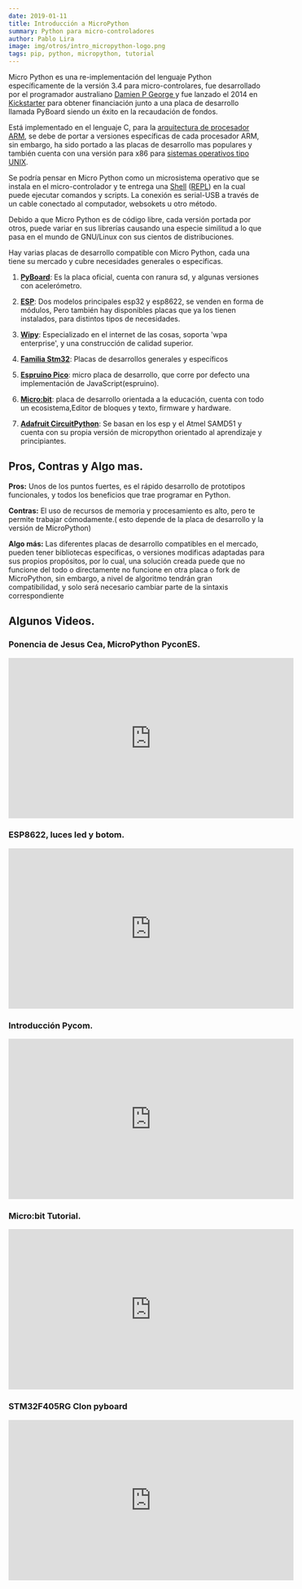 ```yaml
---
date: 2019-01-11
title: Introducción a MicroPython
summary: Python para micro-controladores
author: Pablo Lira
image: img/otros/intro_micropython-logo.png
tags: pip, python, micropython, tutorial
---
```


Micro Python es una re-implementación del lenguaje Python específicamente de la
versión 3.4 para micro-controlares, fue desarrollado por el programador
australiano [Damien P George ](http://dpgeorge.net/)y fue lanzado el 2014 en
[Kickstarter](https://www.kickstarter.com/projects/214379695/micro-python-python-for-microcontrollers)
para obtener financiación junto a una placa de desarrollo llamada PyBoard
siendo un éxito en la recaudación de fondos.

Está implementado en el lenguaje C, para la [arquitectura de procesador
ARM](https://es.wikipedia.org/wiki/Arquitectura_ARM), se debe de portar
a versiones específicas de cada procesador ARM, sin embargo, ha sido portado
a las placas de desarrollo mas populares y también cuenta con una versión para
x86 para [sistemas operativos tipo
UNIX](https://github.com/micropython/micropython/wiki/Getting-Started).

Se podría pensar en Micro Python como un microsistema operativo que se instala
en el micro-controlador y te entrega una
[Shell](https://es.wikipedia.org/wiki/Shell_de_Unix)
([REPL](https://es.wikipedia.org/wiki/REPL)) en la cual puede ejecutar comandos
y scripts. La conexión es serial-USB a través de un cable conectado al
computador, websokets u otro método.

Debido a que Micro Python es de código libre, cada versión portada por otros,
puede variar en sus librerías causando una especie similitud a lo que pasa en
el mundo de GNU/Linux con sus cientos de distribuciones.

Hay varias placas de desarrollo compatible con Micro Python, cada una tiene su
mercado y cubre necesidades generales o especificas.

 1. **[PyBoard](https://store.micropython.org/)**: Es la placa oficial, cuenta
    con ranura sd, y algunas versiones con acelerómetro.

 2. **[ESP](https://www.espressif.com/en/products/hardware/)**: Dos modelos
    principales esp32 y esp8622, se venden en forma de módulos, Pero también
    hay disponibles placas que ya los tienen instalados, para distintos tipos
    de necesidades.

 3. **[Wipy](https://pycom.io/webshop/)**: Especializado en el internet de las
    cosas, soporta 'wpa enterprise', y una construcción de calidad superior.

 4. **[Familia Stm32](http://micropython.org/stm32/)**: Placas de desarrollos
    generales y específicos

 5. **[Espruino Pico](https://www.espruino.com/Pico)**: micro placa de
    desarrollo, que corre por defecto una implementación de
    JavaScript(espruino).

 6. **[Micro:bit](https://microbit.org/es/)**: placa de desarrollo orientada
    a la educación, cuenta con todo un ecosistema,Editor de bloques y texto,
    firmware y hardware.

 7. **[Adafruit CircuitPython](https://www.adafruit.com/category/956)**: Se
    basan en los esp y el Atmel SAMD51 y cuenta con su propia versión de
    micropython orientado al aprendizaje y principiantes.

## Pros, Contras y Algo mas.

**Pros:** Unos de los puntos fuertes, es el rápido desarrollo de prototipos
funcionales, y todos los beneficios que trae programar en Python.

**Contras:** El uso de recursos de memoria y procesamiento es alto, pero te
permite trabajar cómodamente.( esto depende de la placa de desarrollo y la
versión de MicroPython)

**Algo más:** Las diferentes placas de desarrollo compatibles en el mercado,
pueden tener bibliotecas especificas, o versiones modificas adaptadas para sus
propios propósitos, por lo cual, una solución creada puede que no funcione del
todo o directamente no funcione en otra placa o fork de MicroPython, sin
embargo, a nivel de algoritmo tendrán gran compatibilidad, y solo será
necesario cambiar parte de la sintaxis correspondiente

## Algunos Videos.

### Ponencia de Jesus Cea, MicroPython PyconES.
<iframe width="560" height="315"
src="https://www.youtube.com/embed/gMyoixCvUVI" frameborder="0"
allow="accelerometer; autoplay; encrypted-media; gyroscope; picture-in-picture"
allowfullscreen></iframe>

### ESP8622, luces led y botom.
<iframe width="560" height="315"
src="https://www.youtube.com/embed/8rDZ-Zuc4Eo" frameborder="0"
allow="accelerometer; autoplay; encrypted-media; gyroscope; picture-in-picture"
allowfullscreen></iframe>

### Introducción Pycom.
<iframe width="560" height="315"
src="https://www.youtube.com/embed/KwIaljvmgFg" frameborder="0"
allow="accelerometer; autoplay; encrypted-media; gyroscope; picture-in-picture"
allowfullscreen></iframe>

### Micro:bit Tutorial.
<iframe width="560" height="315"
src="https://www.youtube.com/embed/rduVCGLvV-4" frameborder="0"
allow="accelerometer; autoplay; encrypted-media; gyroscope; picture-in-picture"
allowfullscreen></iframe>

### STM32F405RG Clon pyboard
<iframe width="560" height="315"
src="https://www.youtube.com/embed/Deer0qFbwC0" frameborder="0"
allow="accelerometer; autoplay; encrypted-media; gyroscope; picture-in-picture"
allowfullscreen></iframe>
